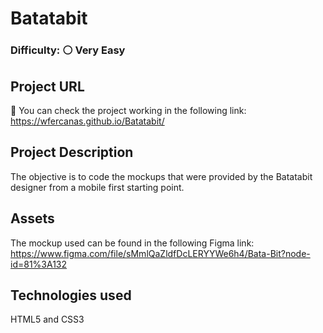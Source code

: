 # Batatabit
### Difficulty: ⚪ Very Easy

## Project URL
🚀 You can check the project working in the following link: https://wfercanas.github.io/Batatabit/

## Project Description
The objective is to code the mockups that were provided by the Batatabit designer from a mobile first starting point.

## Assets
The mockup used can be found in the following Figma link: https://www.figma.com/file/sMmlQaZldfDcLERYYWe6h4/Bata-Bit?node-id=81%3A132

## Technologies used
HTML5 and CSS3

